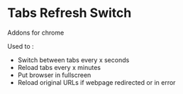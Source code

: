 # Tabs Refresh Switch
Addons for chrome

Used to :
- Switch between tabs every x seconds
- Reload tabs every x minutes
- Put browser in fullscreen
- Reload original URLs if webpage redirected or in error
